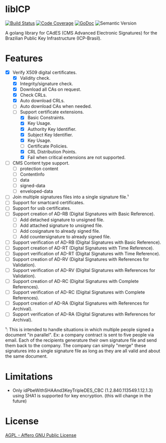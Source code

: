# libICP

[![Build 
Status](https://travis-ci.com/OpenICP-BR/libICP.svg?branch=master)](https://travis-ci.com/OpenICP-BR/libICP)
[![Code 
Coverage](https://codecov.io/gh/OpenICP-BR/libICP/branch/master/graph/badge.svg)](https://codecov.io/gh/OpenICP-BR/libICP)
[![GoDoc](https://godoc.org/github.com/OpenICP-BR/libICP?status.svg)](https://godoc.org/github.com/gjvnq/OpenICP-BR)
![Semantic Version](https://img.shields.io/badge/semantic%20version-0.0.1-blue.svg)

A golang library for CAdES (CMS Advanced Electronic Signatures) for the Brazilian Public Key Infrastructure (ICP-Brasil).

# Features

- [X] Verify X509 digital certificates.
  - [X] Validity check.
  - [X] Integrity/signature check.
  - [X] Download all CAs on request.
  - [X] Check CRLs.
  - [X] Auto download CRLs.
  - [ ] Auto download CAs when needed.
  - [ ] Support certificate extensions.
    - [X] Basic Constraints.
    - [X] Key Usage.
    - [X] Authority Key Identifier.
    - [X] Subject Key Identifier.
    - [X] Key Usage.
    - [ ] Certificate Policies.
    - [X] CRL Distribution Points.
    - [X] Fail when critical extensions are not supported.
- [ ] CMS Content type support.
  - [ ] protection content
  - [ ] ContentInfo
  - [ ] data
  - [ ] signed-data
  - [ ] enveloped-data
- [ ] Join multiple signatures files into a single signature file.¹
- [ ] Support for smartcard certificates.
- [ ] Support for usb certificates.
- [ ] Support creation of AD-RB (Digital Signatures with Basic Reference).
  - [ ] Add detached signature to unsigned file.
  - [ ] Add attached signature to unsigned file.
  - [ ] Add cosignature to already signed file.
  - [ ] Add countersignature to already signed file.
- [ ] Support verification of AD-RB (Digital Signatures with Basic Reference).
- [ ] Support creation of AD-RT (Digital Signatures with Time Reference).
- [ ] Support verification of AD-RT (Digital Signatures with Time Reference).
- [ ] Support creation of AD-RV (Digital Signatures with References for Validation).
- [ ] Support verification of AD-RV (Digital Signatures with References for Validation).
- [ ] Support creation of AD-RC (Digital Signatures with Complete References).
- [ ] Support verification of AD-RC (Digital Signatures with Complete References).
- [ ] Support creation of AD-RA (Digital Signatures with References for Archival).
- [ ] Support verification of AD-RA (Digital Signatures with References for Archival).

¹: This is intended to handle situations in which multiple people signed a document "in parallel". Ex: a company contract is sent to five people via email. Each of the recipients generature their own signature file and send them back to the company. The company can simply "merge" these signatures into a single signature file as long as they are all valid and about the same document.

# Limitations

  * Only idPbeWithSHAAnd3KeyTripleDES_CBC (1.2.840.113549.1.12.1.3) using SHA1 is supported for key encryption. (this will change in the future)

# License

[AGPL - Affero GNU Public License](https://www.gnu.org/licenses/agpl-3.0.en.html)

